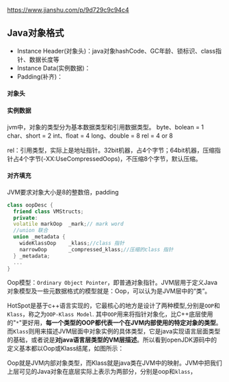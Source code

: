 https://www.jianshu.com/p/9d729c9c94c4


## Java对象格式

- Instance Header(对象头)：java对象hashCode、GC年龄、锁标识、class指针、数据长度等
- Instance Data(实例数据)：
- Padding(补齐)：


#### 对象头


#### 实例数据
jvm中，对象的类型分为基本数据类型和引用数据类型。
byte、bolean = 1 
char、short = 2
int、float = 4
long、double = 8
rel = 4 or 8

rel：引用类型，实际上是地址指针。32bit机器，占4个字节；64bit机器，压缩指针占4个字节(-XX:UseCompressedOops)，不压缩8个字节，默认压缩。

#### 对齐填充
JVM要求对象大小是8的整数倍，padding
```C++
class oopDesc {
  friend class VMStructs;
  private:
  volatile markOop  _mark;// mark word
  //union 联合
  union _metadata {
    wideKlassOop    _klass;//class 指针
    narrowOop       _compressed_klass;//压缩的class 指针
  } _metadata;
  ...
}
```
Oop模型：`Ordinary Object Pointer`，即普通对象指针。JVM层用于定义Java对象模型及一些元数据格式的模型就是：Oop，可以认为是JVM层中的“类”。

HotSpot是基于c++语言实现的，它最核心的地方是设计了两种模型,分别是`OOP`和`Klass`，称之为`OOP-Klass Model`.  其中`OOP`用来将指针对象化，比C++底层使用的"`*`"更好用，**每一个类型的OOP都代表一个在JVM内部使用的特定对象的类型**。而`Klass`则用来描述JVM层面中对象实例的具体类型，它是java实现语言层面类型的基础，或者说是**对java语言层类型的VM层描述**。所以看到openJDK源码中的定义基本都以Oop或Klass结尾，如图所示：

Oop就是JVM内部对象类型，而Klass就是java类在JVM中的映射。JVM中把我们上层可见的Java对象在底层实际上表示为两部分，分别是oop和`klass`，